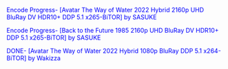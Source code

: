Encode Progress- [Avatar The Way of Water 2022 Hybrid 2160p UHD BluRay DV HDR10+ DDP 5.1 x265-BiTOR] by SASUKE


Encode Progress- [Back to the Future 1985 2160p UHD BluRay DV HDR10+ DDP 5.1 x265-BiTOR] by SASUKE

<body text="blue">
  
  DONE- [Avatar The Way of Water 2022 Hybrid 1080p BluRay DDP 5.1 x264-BiTOR] by Wakizza


